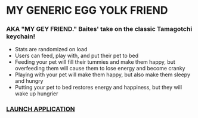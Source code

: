 # MY GENERIC EGG YOLK FRIEND
### AKA "MY GEY FRIEND." Baites' take on the classic Tamagotchi keychain!

- Stats are randomized on load
- Users can feed, play with, and put their pet to bed
- Feeding your pet will fill their tummies and make them happy, but overfeeding them will cause them to lose energy and become cranky
- Playing with your pet will make them happy, but also make them sleepy and hungry
- Putting your pet to bed restores energy and happiness, but they will wake up hungrier

### <a href="https://h-b8.github.io/tamagotchi">LAUNCH APPLICATION</a>